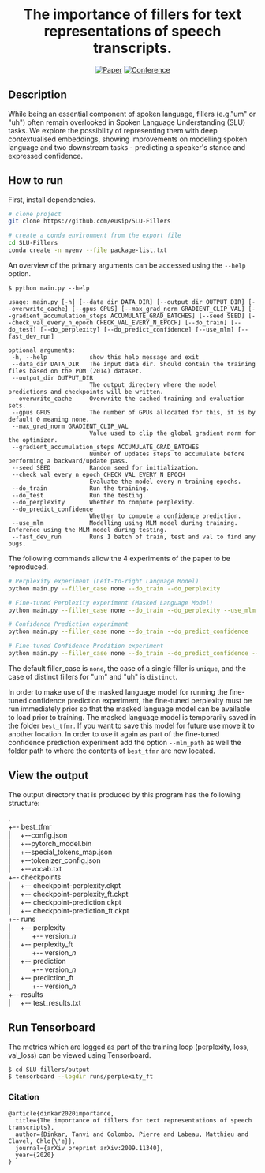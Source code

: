 <div align="center">

# The importance of fillers for text representations of speech transcripts.

[![Paper](http://img.shields.io/badge/paper-arxiv.2009.11340-B31B1B.svg)](https://arxiv.org/abs/2009.11340)
[![Conference](http://img.shields.io/badge/EMNLP-2020-4b44ce.svg)](https://2020.emnlp.org/schedule#s1024)
<!--
[![Conference](http://img.shields.io/badge/ICLR-2019-4b44ce.svg)](https://papers.nips.cc/book/advances-in-neural-information-processing-systems-31-2018)
[![Conference](http://img.shields.io/badge/AnyConference-year-4b44ce.svg)](https://papers.nips.cc/book/advances-in-neural-information-processing-systems-31-2018) -->
<!--
ARXIV
[![Paper](http://img.shields.io/badge/arxiv-math.co:1480.1111-B31B1B.svg)](https://www.nature.com/articles/nature14539)
-->
<!--
![CI testing](https://github.com/PyTorchLightning/deep-learning-project-template/workflows/CI%20testing/badge.svg?branch=master&event=push)
-->

<!--
Conference
-->
</div>

## Description
While being an essential component of spoken language, fillers (e.g."um" or "uh") often remain overlooked in Spoken Language Understanding (SLU) tasks. We explore the possibility of representing them with deep contextualised embeddings, showing improvements on modelling spoken language and two downstream tasks - predicting a speaker's stance and expressed confidence.

## How to run
First, install dependencies.
```bash
# clone project
git clone https://github.com/eusip/SLU-Fillers

# create a conda environment from the export file
cd SLU-Fillers
conda create -n myenv --file package-list.txt
 ```
An overview of the primary arguments can be accessed using the `--help` option.
 ```
$ python main.py --help

usage: main.py [-h] [--data_dir DATA_DIR] [--output_dir OUTPUT_DIR] [--overwrite_cache] [--gpus GPUS] [--max_grad_norm GRADIENT_CLIP_VAL] [--gradient_accumulation_steps ACCUMULATE_GRAD_BATCHES] [--seed SEED] [--check_val_every_n_epoch CHECK_VAL_EVERY_N_EPOCH] [--do_train] [--do_test] [--do_perplexity] [--do_predict_confidence] [--use_mlm] [--fast_dev_run]

optional arguments:
  -h, --help            show this help message and exit
  --data_dir DATA_DIR   The input data dir. Should contain the training files based on the POM (2014) dataset.
  --output_dir OUTPUT_DIR
                        The output directory where the model predictions and checkpoints will be written.
  --overwrite_cache     Overwrite the cached training and evaluation sets.
  --gpus GPUS           The number of GPUs allocated for this, it is by default 0 meaning none.
  --max_grad_norm GRADIENT_CLIP_VAL
                        Value used to clip the global gradient norm for the optimizer.
  --gradient_accumulation_steps ACCUMULATE_GRAD_BATCHES
                        Number of updates steps to accumulate before performing a backward/update pass.
  --seed SEED           Random seed for initialization.
  --check_val_every_n_epoch CHECK_VAL_EVERY_N_EPOCH
                        Evaluate the model every n training epochs.
  --do_train            Run the training.
  --do_test             Run the testing.
  --do_perplexity       Whether to compute perplexity.
  --do_predict_confidence
                        Whether to compute a confidence prediction.
  --use_mlm             Modelling using MLM model during training. Inference using the MLM model during testing.
  --fast_dev_run        Runs 1 batch of train, test and val to find any bugs.
 ```
 The following commands allow the 4 experiments of the paper to be reproduced.
 ```bash
# Perplexity experiment (Left-to-right Language Model)
python main.py --filler_case none --do_train --do_perplexity

# Fine-tuned Perplexity experiment (Masked Language Model)
python main.py --filler_case none --do_train --do_perplexity --use_mlm

# Confidence Prediction experiment
python main.py --filler_case none --do_train --do_predict_confidence

# Fine-tuned Confidence Predition experiment
python main.py --filler_case none --do_train --do_predict_confidence --use_mlm
```
The default filler_case is `none`, the case of a single filler is `unique`, and the case of distinct fillers for "um" and "uh" is `distinct`.

In order to make use of the masked language model for running the fine-tuned confidence prediction experiment, the fine-tuned perplexity must be run immediately prior so that the masked language model can be available to load prior to training. The masked language model is temporarily saved in the folder `best_tfmr`. If you want to save this model for future use move it to another location. In order to use it again as part of the fine-tuned confidence prediction experiment add the option `--mlm_path` as well the folder path to where the contents of `best_tfmr` are now located.

## View the output
The output directory that is produced by this program has the following structure:

. <br>
+-- best_tfmr <br>
|&nbsp;&nbsp;&nbsp;&nbsp;&nbsp;+--config.json <br>
|&nbsp;&nbsp;&nbsp;&nbsp;&nbsp;+--pytorch_model.bin <br>
|&nbsp;&nbsp;&nbsp;&nbsp;&nbsp;+--special_tokens_map.json <br>
|&nbsp;&nbsp;&nbsp;&nbsp;&nbsp;+--tokenizer_config.json <br>
|&nbsp;&nbsp;&nbsp;&nbsp;&nbsp;+--vocab.txt <br>
+-- checkpoints <br>
|&nbsp;&nbsp;&nbsp;&nbsp;&nbsp;+-- checkpoint-perplexity.ckpt <br>
|&nbsp;&nbsp;&nbsp;&nbsp;&nbsp;+-- checkpoint-perplexity_ft.ckpt <br>
|&nbsp;&nbsp;&nbsp;&nbsp;&nbsp;+-- checkpoint-prediction.ckpt <br>
|&nbsp;&nbsp;&nbsp;&nbsp;&nbsp;+-- checkpoint-prediction_ft.ckpt <br>
+-- runs <br>
|&nbsp;&nbsp;&nbsp;&nbsp;&nbsp;+-- perplexity <br>
|&nbsp;&nbsp;&nbsp;&nbsp;&nbsp;&nbsp;&nbsp;&nbsp;&nbsp;&nbsp;&nbsp;+-- version_*n* <br>
|&nbsp;&nbsp;&nbsp;&nbsp;&nbsp;+-- perplexity_ft <br>
|&nbsp;&nbsp;&nbsp;&nbsp;&nbsp;&nbsp;&nbsp;&nbsp;&nbsp;&nbsp;&nbsp;+-- version_*n* <br>
|&nbsp;&nbsp;&nbsp;&nbsp;&nbsp;+-- prediction <br>
|&nbsp;&nbsp;&nbsp;&nbsp;&nbsp;&nbsp;&nbsp;&nbsp;&nbsp;&nbsp;&nbsp;+-- version_*n* <br>
|&nbsp;&nbsp;&nbsp;&nbsp;&nbsp;+-- prediction_ft <br>
|&nbsp;&nbsp;&nbsp;&nbsp;&nbsp;&nbsp;&nbsp;&nbsp;&nbsp;&nbsp;&nbsp;+-- version_*n* <br>
+-- results <br>
|&nbsp;&nbsp;&nbsp;&nbsp;&nbsp;+-- test_results.txt

## Run Tensorboard
The metrics which are logged as part of the training loop (perplexity, loss, val_loss) can be viewed using Tensorboard.
```bash
$ cd SLU-fillers/output
$ tensorboard --logdir runs/perplexity_ft
```

<!--
## Imports
This project is setup as a package which means you can now easily import any file into any other file like so:
```python
from project.datasets.mnist import mnist
from project.lit_classifier_main import LitClassifier
from pytorch_lightning import Trainer
-->
<!--
# model
model = LitClassifier()
-->
<!--
# data
train, val, test = mnist()
-->
<!--
# train
trainer = Trainer()
trainer.fit(model, train, val)
-->
<!--
# test using the best model!
trainer.test(test_dataloaders=test)
```
-->


### Citation
```
@article{dinkar2020importance,
  title={The importance of fillers for text representations of speech transcripts},
  author={Dinkar, Tanvi and Colombo, Pierre and Labeau, Matthieu and Clavel, Chlo{\'e}},
  journal={arXiv preprint arXiv:2009.11340},
  year={2020}
}
```
